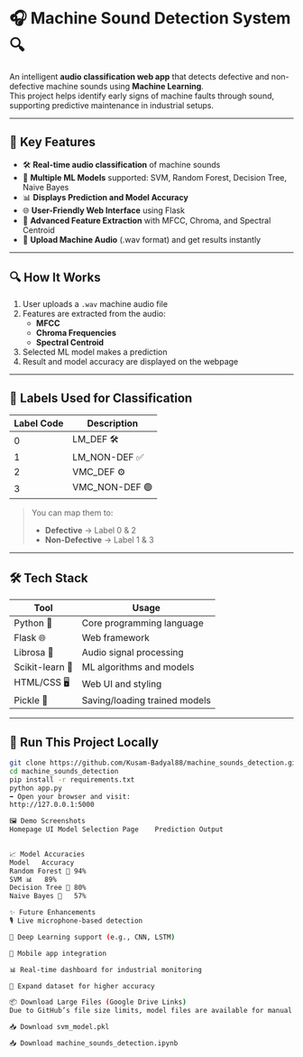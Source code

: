 # 🎧 Machine Sound Detection System 🔍

An intelligent **audio classification web app** that detects defective and non-defective machine sounds using **Machine Learning**.  
This project helps identify early signs of machine faults through sound, supporting predictive maintenance in industrial setups.

---

## 🌟 **Key Features**

- 🛠️ **Real-time audio classification** of machine sounds  
- 🤖 **Multiple ML Models** supported: SVM, Random Forest, Decision Tree, Naive Bayes  
- 📊 **Displays Prediction and Model Accuracy**  
- 🌐 **User-Friendly Web Interface** using Flask  
- 🎵 **Advanced Feature Extraction** with MFCC, Chroma, and Spectral Centroid  
- 📁 **Upload Machine Audio** (.wav format) and get results instantly  

---

## 🔍 **How It Works**

1. User uploads a `.wav` machine audio file  
2. Features are extracted from the audio:
   - **MFCC**
   - **Chroma Frequencies**
   - **Spectral Centroid**
3. Selected ML model makes a prediction  
4. Result and model accuracy are displayed on the webpage  

---

## 📂 **Labels Used for Classification**

| Label Code | Description         |
|------------|---------------------|
| 0          | LM_DEF 🛠️           |
| 1          | LM_NON-DEF ✅        |
| 2          | VMC_DEF ⚙️          |
| 3          | VMC_NON-DEF 🟢       |

> You can map them to:
> - **Defective** → Label 0 & 2  
> - **Non-Defective** → Label 1 & 3

---

## 🛠️ **Tech Stack**

| Tool           | Usage                            |
|----------------|----------------------------------|
| Python 🐍       | Core programming language         |
| Flask 🌐        | Web framework                    |
| Librosa 🎵      | Audio signal processing           |
| Scikit-learn 🤖 | ML algorithms and models          |
| HTML/CSS 🖥️     | Web UI and styling                |
| Pickle 🧃       | Saving/loading trained models      |

---

## 🚀 **Run This Project Locally**

```bash
git clone https://github.com/Kusam-Badyal88/machine_sounds_detection.git
cd machine_sounds_detection
pip install -r requirements.txt
python app.py
➡️ Open your browser and visit:
http://127.0.0.1:5000

🖼️ Demo Screenshots
Homepage UI	Model Selection Page	Prediction Output
		

📈 Model Accuracies
Model	Accuracy
Random Forest 🌲	94%
SVM 📊	89%
Decision Tree 🌴	80%
Naive Bayes 🧠	57%

✨ Future Enhancements
🎙️ Live microphone-based detection

🤖 Deep Learning support (e.g., CNN, LSTM)

📱 Mobile app integration

📊 Real-time dashboard for industrial monitoring

🧠 Expand dataset for higher accuracy

📦 Download Large Files (Google Drive Links)
Due to GitHub’s file size limits, model files are available for manual download:

📥 Download svm_model.pkl

📥 Download machine_sounds_detection.ipynb
